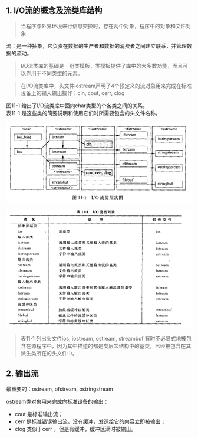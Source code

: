 ## 1. I/O流的概念及流类库结构

>当程序与外界环境进行信息交换时，存在两个对象，程序中的对象和文件对象

流：是一种抽象，它负责在数据的生产者和数据的消费者之间建立联系，并管理数据的流动。

>I/O流类库的基础是一组类模板，类模板提供了库中的大多数功能，而且可以作用于不同类型的元素。

>在I/O流类库中，头文件iostream声明了4个预定义的流对象用来完成在标准设备上的输入输出操作：cin, cout, cerr, clog

图11-1 给出了I/O流类库中面向char类型的个各类之间的关系。</br>
表11-1 是这些类的简要说明和使用它们时所需要包含的头文件名称。

![](./img/图11-1_IO流类层次图.png)

![](./img/表11-1_IO流类列表.png)

>表11-1 列出头文件ios, iostream, ostream, streambuf 有时不必显式地被包含在源程序中，因为其中描述的都是类层次结构中的基类，已经被包含在其派生类所在的头文件中。

## 2. 输出流

最重要的：ostream, ofstream, ostringstream

ostream类对象用来完成向标准设备的输出：
* cout 是标准输出流；
* cerr 是标准错误输出流，没有缓冲，发送给它的内容立即被输出；
* clog 类似于cerr ，但是有缓冲，缓冲区满时被输出。

